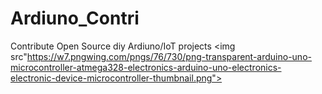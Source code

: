 # Ardiuno_Contri
Contribute Open Source diy Ardiuno/IoT projects
<img src"https://w7.pngwing.com/pngs/76/730/png-transparent-arduino-uno-microcontroller-atmega328-electronics-arduino-uno-electronics-electronic-device-microcontroller-thumbnail.png"></img>
